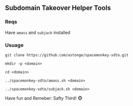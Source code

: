## Subdomain Takeover Helper Tools

### Reqs
Have ```amass``` and ```subjack``` installed

### Usuage
```git clone https://github.com/astonge/spacemonkey-sdto.git```

```mkdir -p <domain>```

```cd <domain>```

```../spacemonkey-sdto/amass.sh <domain>```

```../spacemonkey-sdto/subjack.sh <domain>```

Have fun and Remeber: Safty Third! 🐵

